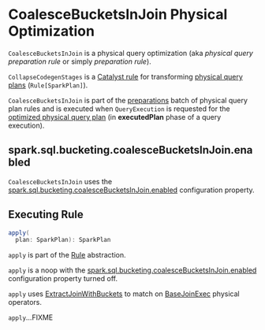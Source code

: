 # CoalesceBucketsInJoin Physical Optimization

`CoalesceBucketsInJoin` is a physical query optimization (aka _physical query preparation rule_ or simply _preparation rule_).

`CollapseCodegenStages` is a [Catalyst rule](../catalyst/Rule.md) for transforming [physical query plans](../physical-operators/SparkPlan.md) (`Rule[SparkPlan]`).

`CoalesceBucketsInJoin` is part of the [preparations](../QueryExecution.md#preparations) batch of physical query plan rules and is executed when `QueryExecution` is requested for the [optimized physical query plan](../QueryExecution.md#executedPlan) (in **executedPlan** phase of a query execution).

## <span id="spark.sql.bucketing.coalesceBucketsInJoin.enabled"> spark.sql.bucketing.coalesceBucketsInJoin.enabled

`CoalesceBucketsInJoin` uses the [spark.sql.bucketing.coalesceBucketsInJoin.enabled](../configuration-properties.md#spark.sql.bucketing.coalesceBucketsInJoin.enabled) configuration property.

## <span id="apply"> Executing Rule

```scala
apply(
  plan: SparkPlan): SparkPlan
```

`apply` is part of the [Rule](../catalyst/Rule.md#apply) abstraction.

`apply` is a noop with the [spark.sql.bucketing.coalesceBucketsInJoin.enabled](../configuration-properties.md#spark.sql.bucketing.coalesceBucketsInJoin.enabled) configuration property turned off.

`apply` uses [ExtractJoinWithBuckets](../ExtractJoinWithBuckets.md) to match on [BaseJoinExec](../physical-operators/BaseJoinExec.md) physical operators.

`apply`...FIXME
